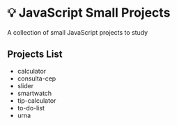 # :bulb: JavaScript Small Projects
A collection of small JavaScript projects to study

## Projects List
- calculator
- consulta-cep
- slider
- smartwatch
- tip-calculator
- to-do-list
- urna

